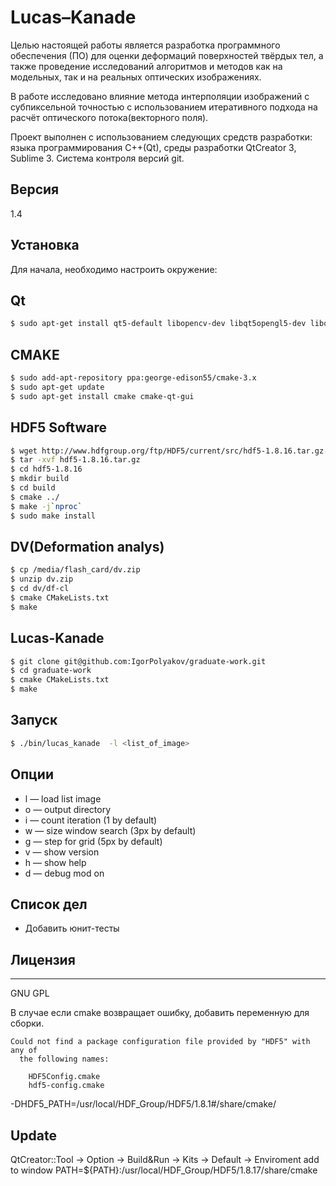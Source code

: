 # Lucas–Kanade

Целью настоящей работы является разработка программного обеспечения (ПО) для оценки деформаций поверхностей твёрдых тел, а также проведение исследований алгоритмов и методов как на модельных, так и на реальных оптических изображениях.

В работе исследовано влияние метода интерполяции изображений с субпиксельной точностью с использованием итеративного подхода на расчёт оптического потока(векторного поля).

Проект выполнен с использованием следующих средств разработки: языка программирования C++(Qt), среды разработки QtCreator 3, Sublime 3. Система контроля версий git.

## Версия
1.4
## Установка
Для начала, необходимо настроить окружение:
## Qt
```sh
$ sudo apt-get install qt5-default libopencv-dev libqt5opengl5-dev libqt5quick5 qtcreator libnglib-dev  libarchive-dev libqt5webkit5-dev 
```
## CMAKE
```sh
$ sudo add-apt-repository ppa:george-edison55/cmake-3.x
$ sudo apt-get update
$ sudo apt-get install cmake cmake-qt-gui
```
## HDF5 Software
```sh
$ wget http://www.hdfgroup.org/ftp/HDF5/current/src/hdf5-1.8.16.tar.gz
$ tar -xvf hdf5-1.8.16.tar.gz
$ cd hdf5-1.8.16
$ mkdir build
$ cd build
$ cmake ../
$ make -j`nproc`
$ sudo make install
```
## DV(Deformation analys)
```sh
$ cp /media/flash_card/dv.zip
$ unzip dv.zip
$ cd dv/df-cl
$ cmake CMakeLists.txt
$ make
```
## Lucas-Kanade
```sh
$ git clone git@github.com:IgorPolyakov/graduate-work.git
$ cd graduate-work
$ cmake CMakeLists.txt
$ make
```
## Запуск
```sh
$ ./bin/lucas_kanade  -l <list_of_image>
```
## Опции
 - l — load list image
 - o — output directory
 - i — count iteration (1 by default)
 - w — size window search (3px by default)
 - g — step for grid (5px by default)
 - v — show version
 - h — show help
 - d — debug mod on

## Список дел
 - Добавить юнит-тесты

## Лицензия
----
GNU GPL

В случае если cmake возвращает ошибку, добавить переменную для сборки.
```
Could not find a package configuration file provided by "HDF5" with any of
  the following names:

    HDF5Config.cmake
    hdf5-config.cmake
```
-DHDF5_PATH=/usr/local/HDF_Group/HDF5/1.8.1#/share/cmake/

## Update
QtCreator::Tool -> Option -> Build&Run -> Kits -> Default -> Enviroment
add to window PATH=${PATH}:/usr/local/HDF_Group/HDF5/1.8.17/share/cmake

